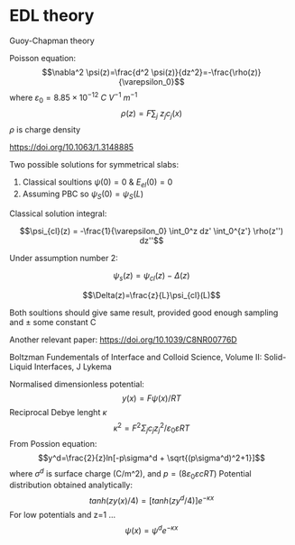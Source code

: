 # EDL theory

Guoy-Chapman theory

Poisson equation:
$$\nabla^2 \psi(z)=\frac{d^2 \psi(z)}{dz^2}=-\frac{\rho(z)}{\varepsilon_0}$$
where $\varepsilon_0=8.85\times10^{-12} ~ C ~ V^{-1} ~ m^{-1}$
$$\rho(z)=F\sum_j ~ z_j c_j(x)$$
$\rho$ is charge density

https://doi.org/10.1063/1.3148885

Two possible solutions for symmetrical slabs:
1. Classical soultions $\psi(0)=0$ & $E_{el}(0)=0$ 
2. Assuming PBC so $\psi_S(0)=\psi_S(L)$

Classical solution integral:

$$\psi_{cl}(z) = -\frac{1}{\varepsilon_0} \int_0^z dz' \int_0^{z'} \rho(z'') dz''$$

Under assumption number 2:

$$\psi_s(z)=\psi_{cl}(z)-\Delta(z)$$

$$\Delta(z)=\frac{z}{L}\psi_{cl}(L)$$

Both soultions should give same result, provided good enough sampling and $\pm$ some constant C 

Another relevant paper: https://doi.org/10.1039/C8NR00776D 


Boltzman 
Fundementals of Interface and Colloid Science, Volume II: Solid-Liquid Interfaces, J Lykema

Normalised dimensionless potential:
$$y(x)=F\psi(x)/RT$$
Reciprocal Debye lenght $\kappa$
$$\kappa^2=F^2\Sigma_j c_j z_j^2 /\varepsilon_0 \varepsilon R T$$
From Possion equation:
$$y^d=\frac{2}{z}ln[-p\sigma^d + \sqrt{(p\sigma^d)^2+1}]$$
where $\sigma^d$ is surface charge (C/m^2), and $p=(8\varepsilon_0\varepsilon c R T)$
Potential distribution obtained analytically:
$$tanh(zy(x)/4)=[tanh(zy^d/4)] e^{-\kappa x}$$
For low potentials and z=1 ...
$$\psi(x)=\psi^d e^{-\kappa x}$$
